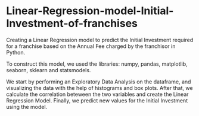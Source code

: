 # Linear-Regression-model-Initial-Investment-of-franchises
Creating a Linear Regression model to predict the Initial Investment required for a franchise based on the Annual Fee charged by the franchisor in Python.

To construct this model, we used the libraries: numpy, pandas, matplotlib, seaborn, sklearn and statsmodels.

We start by performing an Exploratory Data Analysis on the dataframe, and visualizing the data with the help of histograms and box plots. After that, we calculate the correlation beteween the two variables and create the Linear Regression Model. Finally, we predict new values for the Initial Investment using the model. 
